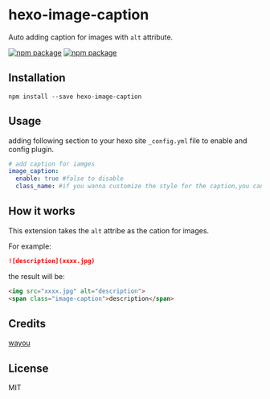 # hexo-image-caption

Auto adding caption for images with `alt` attribute.

[![npm package](https://img.shields.io/npm/v/hexo-image-caption.svg)](https://www.npmjs.com/package/hexo-image-caption)
[![npm package](https://img.shields.io/npm/dm/hexo-image-caption.svg)](https://www.npmjs.com/package/hexo-image-caption)


## Installation

```
npm install --save hexo-image-caption
```

## Usage
adding following section to your hexo site `_config.yml` file to enable and config plugin.
```yml
# add caption for iamges
image_caption:
  enable: true #false to disable
  class_name: #if you wanna customize the style for the caption,you can assign a class name, default is 'image-caption'
```

## How it works

This extension takes the `alt` attribe as the cation for images.

For example:

```md
![description](xxxx.jpg)
```
the result will be:

```html
<img src="xxxx.jpg" alt="description">
<span class="image-caption">description</span>
```

## Credits
[wayou](https://github.com/wayou/)

## License

MIT
